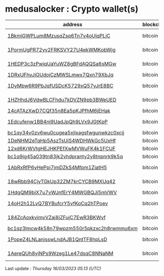 # medusalocker : Crypto wallet(s)

| address | blockchain | Balance |
|---|---|---|
| [1BkmiGWPLum8MzusqZsq6Tn7v4oUjqPLjC](https://www.blockchain.com/explorer/addresses/btc/1BkmiGWPLum8MzusqZsq6Tn7v4oUjqPLjC) | bitcoin | $ 241977 |
| [1PormUgPR72yv2FRKSVY27U4ekWMKobWjg](https://www.blockchain.com/explorer/addresses/btc/1PormUgPR72yv2FRKSVY27U4ekWMKobWjg) | bitcoin | $ 450421 |
| [1HEDP3c3zPwiqUaYuWZ8gBFdAQQSa6sMGw](https://www.blockchain.com/explorer/addresses/btc/1HEDP3c3zPwiqUaYuWZ8gBFdAQQSa6sMGw) | bitcoin | $ 658778 |
| [1DRxUFhvJjGUdojCzMWSLmwx7Qxn79XbJq](https://www.blockchain.com/explorer/addresses/btc/1DRxUFhvJjGUdojCzMWSLmwx7Qxn79XbJq) | bitcoin | $ 21756 |
| [1DyMbw6R9PbJqfUSDcK5729xQ57yJrE8BC](https://www.blockchain.com/explorer/addresses/btc/1DyMbw6R9PbJqfUSDcK5729xQ57yJrE8BC) | bitcoin | $ 129235 |
| [1HZHhdJ6VdwBLCFhdu7kDVZN9pb3BWeUED](https://www.blockchain.com/explorer/addresses/btc/1HZHhdJ6VdwBLCFhdu7kDVZN9pb3BWeUED) | bitcoin | $ 157077 |
| [14cATAzXwD7CQf35n8Ea5pKJPfhM6jEHak](https://www.blockchain.com/explorer/addresses/btc/14cATAzXwD7CQf35n8Ea5pKJPfhM6jEHak) | bitcoin | $ 16997 |
| [1Edcufenw1BB4ni9UadJpQh9LVx9JGtKpP](https://www.blockchain.com/explorer/addresses/btc/1Edcufenw1BB4ni9UadJpQh9LVx9JGtKpP) | bitcoin | $ 139328 |
| [bc1qy34v0zv6wu0cugea5xjlxagsfwgunwkzc0xcjj](https://www.blockchain.com/explorer/addresses/btc/bc1qy34v0zv6wu0cugea5xjlxagsfwgunwkzc0xcjj) | bitcoin | $ 58918 |
| [1DeNHM2eTqHp5AszTsUiS4WDHWkGc5UxHf](https://www.blockchain.com/explorer/addresses/btc/1DeNHM2eTqHp5AszTsUiS4WDHWkGc5UxHf) | bitcoin | $ 65459 |
| [12xd6KrWVtgHEJHKPEfXwMVWuFK4k1FCUF](https://www.blockchain.com/explorer/addresses/btc/12xd6KrWVtgHEJHKPEfXwMVWuFK4k1FCUF) | bitcoin | $ 41549 |
| [bc1q9jg45a039tn83jk2vhdpranty2y8tnpnrk9k5q](https://www.blockchain.com/explorer/addresses/btc/bc1q9jg45a039tn83jk2vhdpranty2y8tnpnrk9k5q) | bitcoin | $ 29692 |
| [1AbRxRfP6yHePpi7jmDZkS4Mfpm1ZiatH5](https://www.blockchain.com/explorer/addresses/btc/1AbRxRfP6yHePpi7jmDZkS4Mfpm1ZiatH5) | bitcoin | $ 1194661 |
| [18wRbb94CjyTGkUp32ZM7krCYCB9MXUq42](https://www.blockchain.com/explorer/addresses/btc/18wRbb94CjyTGkUp32ZM7krCYCB9MXUq42) | bitcoin | $ 200665 |
| [1HdgQM9bjX7u7vWJnfErY4MWGBQJi5mVWV](https://www.blockchain.com/explorer/addresses/btc/1HdgQM9bjX7u7vWJnfErY4MWGBQJi5mVWV) | bitcoin | $ 14336 |
| [14oH2h12LvQ7BYBufcrY5vfKoCq2hTPoev](https://www.blockchain.com/explorer/addresses/btc/14oH2h12LvQ7BYBufcrY5vfKoCq2hTPoev) | bitcoin | $ 104669 |
| [184ZcAoxkvimvVZaj8jZFujC7EwR3BKWvf](https://www.blockchain.com/explorer/addresses/btc/184ZcAoxkvimvVZaj8jZFujC7EwR3BKWvf) | bitcoin | $ 158499 |
| [bc1qz3lmcw4k58n79wpzm550r5pkzxc2h8rwmmu6xm](https://www.blockchain.com/explorer/addresses/btc/bc1qz3lmcw4k58n79wpzm550r5pkzxc2h8rwmmu6xm) | bitcoin | $ 56049 |
| [1PopeZ4LNLanisswLndAJB1QntTF8hpLsD](https://www.blockchain.com/explorer/addresses/btc/1PopeZ4LNLanisswLndAJB1QntTF8hpLsD) | bitcoin | $ 866858 |
| [1AereQUh8yjNPs9Wzeg1Le47dsqC8NNaNM](https://www.blockchain.com/explorer/addresses/btc/1AereQUh8yjNPs9Wzeg1Le47dsqC8NNaNM) | bitcoin | $ 731990 |

Last update : _Thursday 16/03/2023 05.13 (UTC)_

